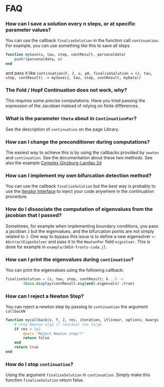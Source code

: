 # FAQ

### How can I save a solution every n steps, or at specific parameter values?

You can use the callback `finaliseSolution` in the function call `continuation`. For example, you can use something like this to save all steps

```julia
function mySave(u, tau, step, contResult, personaldata)
	push!(personaldata, u)
end
```
and pass it like `continuation(F, J, u, p0, finaliseSolution = (z, tau, step, contResult) -> mySave(z, tau, step, contResult, myData))`

### The Fold / Hopf Continuation does not work, why?

This requires some precise computations. Have you tried passing the expression of the Jacobian instead of relying on finite differences.

### What is the parameter `theta` about in `ContinuationPar`?

See the description of `continuation` on the page Library.

### How can I change the preconditioner during computations?

The easiest way to achieve this is by using the callbacks provided by `newton` and `continuation`. See the documentation about these two methods. See also the example [Complex Ginzburg-Landau 2d](@ref)

### How can I implement my own bifurcation detection method?

You can use the callback `finaliseSolution` but the best way is probably to use the [Iterator Interface](@ref) to inject your code anywhere in the continuation procedure. 

### How do I dissociate the computation of eigenvalues from the jacobian that I passed?

Sometimes, for example when implementing boundary conditions, you pass a jacobian `J` but the eigenvalues, and the bifurcation points are not simply related to `J`. One way to bypass this issue is to define a new eigensolver `<: AbstractEigenSolver` and pass it to the `NewtonPar` field `eigsolver`. This is done for example in `example/SH2d-fronts-cuda.jl`.

### How can I print the eigenvalues during `continuation`?

You can print the eigenvalues using the following callback:

```julia
finaliseSolution = (z, tau, step, contResult; k...) -> 
		(Base.display(contResult.eig[end].eigenvals) ;true)
```

### How can I reject a Newton Step?

You can reject a newton step by passing to `continuation` the argument `callbackN` 

```julia
function mycallback(x, f, J, res, iteration, itlinear, options; kwargs...)
	# stop Newton algo if residual too large
	if res > 1e2
		@warn "Reject Newton step!!"
		return false
	end
	return true
end
```

### How do I stop `continuation`?

Using the argument `finaliseSolution` in `continuation`. Simply make this function `finaliseSolution` return false.